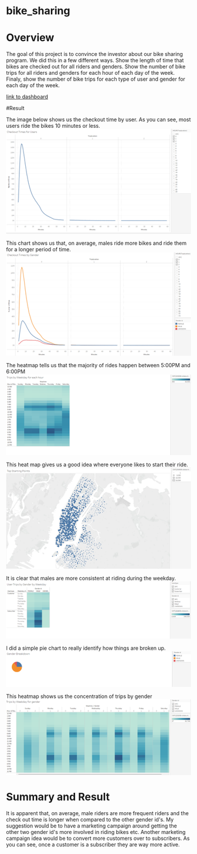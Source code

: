 # bike_sharing

# Overview
The goal of this project is to convince the investor about our bike sharing program. We did this in a few different ways. Show the length of time that bikes are checked out for all riders and genders. Show the number of bike trips for all riders and genders for each hour of each day of the week. Finaly, show the number of bike trips for each type of user and gender for each day of the week. 

[link to dashboard](https://public.tableau.com/app/profile/adam.warrick/viz/NYCBikeSharingReport-Challenge/Dashboard1?publish=yes)

#Result

The image below shows us the checkout time by user. As you can see, most users ride the bikes 10 minutes or less. 
![checkout_time_user.png](https://github.com/Adam-Warrick/bike_sharing/blob/main/checkout_time_user.png)


This chart shows us that, on average, males ride more bikes and ride them for a longer period of time. 
![checkout_time_gender.png](https://github.com/Adam-Warrick/bike_sharing/blob/main/checkout_time_gender.png)

The heatmap tells us that the majority of rides happen between 5:00PM and 6:00PM
![trips_by_weekday.png](https://github.com/Adam-Warrick/bike_sharing/blob/main/trips_by_weekday.png)

This heat map gives us a good idea where everyone likes to start their ride.
![top_starting_points.png](https://github.com/Adam-Warrick/bike_sharing/blob/main/top_starting_points.png)

It is clear that males are more consistent at riding during the weekday.
![user_trips_by_gender.png](https://github.com/Adam-Warrick/bike_sharing/blob/main/user_trips_by_gender_weekday.png)

I did a simple pie chart to really identify how things are broken up. 
![gender_breakdown.png](https://github.com/Adam-Warrick/bike_sharing/blob/main/gender_breakdown.png)

This heatmap shows us the concentration of trips by gender
![trips_by_gender.png](https://github.com/Adam-Warrick/bike_sharing/blob/main/trips_by_gender.png)

# Summary and Result
It is apparent that, on average, male riders are more frequent riders and the check out time is longer when compared to the other gender id's. My suggestion would be to have a marketing campaign around getting the other two gender id's more involved in riding bikes etc. Another marketing campaign idea would be to convert more customers over to subscribers. As you can see, once a customer is a subscriber they are way more active. 

